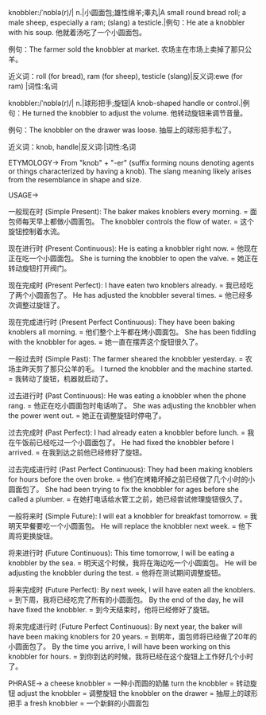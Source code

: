 knobbler:/ˈnɒblə(r)/| n.|小圆面包;雄性绵羊;睾丸|A small round bread roll; a male sheep, especially a ram; (slang) a testicle.|例句：He ate a knobbler with his soup. 他就着汤吃了一个小圆面包。

例句：The farmer sold the knobbler at market.  农场主在市场上卖掉了那只公羊。


近义词：roll (for bread), ram (for sheep), testicle (slang)|反义词:ewe (for ram) |词性:名词


knobbler:/ˈnɒblə(r)/| n.|球形把手;旋钮|A knob-shaped handle or control.|例句：He turned the knobbler to adjust the volume. 他转动旋钮来调节音量。

例句：The knobbler on the drawer was loose. 抽屉上的球形把手松了。

近义词：knob, handle|反义词:|词性:名词



ETYMOLOGY->
From "knob" + "-er" (suffix forming nouns denoting agents or things characterized by having a knob).  The slang meaning likely arises from the resemblance in shape and size.

USAGE->

一般现在时 (Simple Present):
The baker makes knoblers every morning. = 面包师每天早上都做小圆面包。
The knobbler controls the flow of water. = 这个旋钮控制着水流。

现在进行时 (Present Continuous):
He is eating a knobbler right now. = 他现在正在吃一个小圆面包。
She is turning the knobbler to open the valve. = 她正在转动旋钮打开阀门。

现在完成时 (Present Perfect):
I have eaten two knoblers already. = 我已经吃了两个小圆面包了。
He has adjusted the knobbler several times. = 他已经多次调整过旋钮了。

现在完成进行时 (Present Perfect Continuous):
They have been baking knoblers all morning. = 他们整个上午都在烤小圆面包。
She has been fiddling with the knobbler for ages. = 她一直在摆弄这个旋钮很久了。

一般过去时 (Simple Past):
The farmer sheared the knobbler yesterday. = 农场主昨天剪了那只公羊的毛。
I turned the knobbler and the machine started. = 我转动了旋钮，机器就启动了。


过去进行时 (Past Continuous):
He was eating a knobbler when the phone rang. = 他正在吃小圆面包时电话响了。
She was adjusting the knobbler when the power went out. = 她正在调整旋钮时停电了。

过去完成时 (Past Perfect):
I had already eaten a knobbler before lunch. = 我在午饭前已经吃过一个小圆面包了。
He had fixed the knobbler before I arrived. = 在我到达之前他已经修好了旋钮。

过去完成进行时 (Past Perfect Continuous):
They had been making knoblers for hours before the oven broke. = 他们在烤箱坏掉之前已经做了几个小时的小圆面包了。
She had been trying to fix the knobbler for ages before she called a plumber. = 在她打电话给水管工之前，她已经尝试修理旋钮很久了。

一般将来时 (Simple Future):
I will eat a knobbler for breakfast tomorrow. = 我明天早餐要吃一个小圆面包。
He will replace the knobbler next week. = 他下周将更换旋钮。


将来进行时 (Future Continuous):
This time tomorrow, I will be eating a knobbler by the sea. = 明天这个时候，我将在海边吃一个小圆面包。
He will be adjusting the knobbler during the test. = 他将在测试期间调整旋钮。


将来完成时 (Future Perfect):
By next week, I will have eaten all the knoblers. = 到下周，我将已经吃完了所有的小圆面包。
By the end of the day, he will have fixed the knobbler. = 到今天结束时，他将已经修好了旋钮。


将来完成进行时 (Future Perfect Continuous):
By next year, the baker will have been making knoblers for 20 years. = 到明年，面包师将已经做了20年的小圆面包了。
By the time you arrive, I will have been working on this knobbler for hours. = 到你到达的时候，我将已经在这个旋钮上工作好几个小时了。


PHRASE->
a cheese knobbler =  一种小而圆的奶酪
turn the knobbler = 转动旋钮
adjust the knobbler = 调整旋钮
the knobbler on the drawer = 抽屉上的球形把手
a fresh knobbler = 一个新鲜的小圆面包
